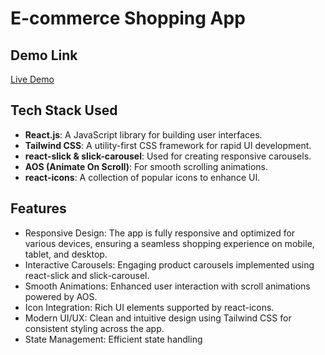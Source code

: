 # E-commerce Shopping App

## Demo Link
[Live Demo](https://sonali-e-commerce.netlify.app)


## **Tech Stack Used**

 - **React.js**: A JavaScript library for building user interfaces.
 - **Tailwind CSS**: A utility-first CSS framework for rapid UI development.
 - **react-slick & slick-carousel**: Used for creating responsive carousels.
 - **AOS (Animate On Scroll)**: For smooth scrolling animations.
 - **react-icons**: A collection of popular icons to enhance UI.


## **Features**

 - Responsive Design: The app is fully responsive and optimized for various devices, ensuring a seamless shopping experience on mobile, tablet, and desktop.
 - Interactive Carousels: Engaging product carousels implemented using react-slick and slick-carousel.
 - Smooth Animations: Enhanced user interaction with scroll animations powered by AOS.
 - Icon Integration: Rich UI elements supported by react-icons.
 - Modern UI/UX: Clean and intuitive design using Tailwind CSS for consistent styling across the app.
 - State Management: Efficient state handling



   
